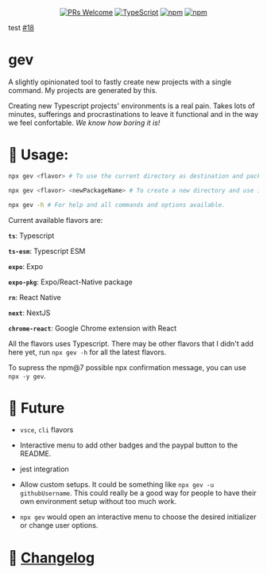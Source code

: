 <div align="center">

[![PRs Welcome](https://img.shields.io/badge/PRs-welcome-brightgreen.svg?style=flat-square)](http://makeapullrequest.com)
[![TypeScript](https://badgen.net/npm/types/env-var)](http://www.typescriptlang.org/)
[![npm](https://img.shields.io/npm/v/gev)](https://www.npmjs.com/package/gev)
[![npm](https://img.shields.io/npm/dw/gev)](https://www.npmjs.com/package/gev)

</div>

test [#18](https://github.com/SrBrahma/gev/issues/18)

# gev

A slightly opinionated tool to fastly create new projects with a single command. My projects are generated by this.

Creating new Typescript projects' environments is a real pain. Takes lots of minutes, sufferings and procrastinations to leave it functional and in the way we feel confortable. *We know how boring it is!*

<!-- There is a [templates](./templates) directory that contains all flavors boilerplates generated using the latest gev version. -->


# 📖 Usage:

```bash
npx gev <flavor> # To use the current directory as destination and package name. Directory emptiness will be checked.

npx gev <flavor> <newPackageName> # To create a new directory and use it as the package name. Directory existence will be checked.

npx gev -h # For help and all commands and options available.
```

Current available flavors are:

**`ts`**: Typescript

**`ts-esm`**: Typescript ESM

**`expo`**: Expo

**`expo-pkg`**: Expo/React-Native package

**`rn`**: React Native

**`next`**: NextJS

**`chrome-react`**: Google Chrome extension with React

All the flavors uses Typescript. There may be other flavors that I didn't add here yet, run `npx gev -h` for all the latest flavors.

To supress the npm@7 possible npx confirmation message, you can use `npx -y gev`.

# 🔮 Future

* `vsce`, `cli` flavors

* Interactive menu to add other badges and the paypal button to the README.

* jest integration

* Allow custom setups. It could be something like `npx gev -u githubUsername`. This could really be a good way for people to have their own environment setup without too much work.

* `npx gev` would open an interactive menu to choose the desired initializer or change user options.

# 📰 [Changelog](CHANGELOG.md)
